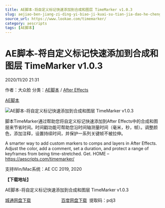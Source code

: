 ```yaml
---
title: AE脚本-将自定义标记快速添加到合成和图层 TimeMarker v1.0.3
slug: aejiao-ben-jiang-zi-ding-yi-biao-ji-kuai-su-tian-jia-dao-he-cheng-he-tu-ceng-timemarker-v1-0-3
source_url: https://www.lookae.com/timemarker/
category: aescripts
tags: [AE脚本]
---
```

# AE脚本-将自定义标记快速添加到合成和图层 TimeMarker v1.0.3

2020/11/20 21:31

作者：大众脸
分类：[AE脚本](https://www.lookae.com/after-effects/aescripts/) / [After Effects](https://www.lookae.com/after-effects/)

[AE脚本](https://www.lookae.com/tag/ae%e8%84%9a%e6%9c%ac/)

![AE脚本-将自定义标记快速添加到合成和图层 TimeMarker v1.0.3](https://www.lookae.com/wp-content/uploads/2020/11/TimeMarker.jpg "AE脚本-将自定义标记快速添加到合成和图层 TimeMarker v1.0.3-LookAE.com")

脚本TimeMarker通过帮助您将自定义标记快速添加到After Effects中的合成和图层来节省时间。时间戳功能可帮助您沿时间轴测量时间（毫米，秒，帧）。调整颜色，添加注释，设置持续时间，并保护一系列关键帧不被拉伸。

A smarter way to add custom markers to comps and layers in After Effects. Adjust the color, add a comment, set a duration, and protect a range of keyframes from being time-stretched. Get. HOME – https://aescripts.com/timemarker/

支持Win/Mac系统：AE CC 2019, 2020

**【下载地址】**

AE脚本-将自定义标记快速添加到合成和图层 TimeMarker v1.0.3

[城通网盘下载](https://089u.com/file/680462-471993362)                         [百度网盘下载](https://pan.baidu.com/s/1wBtWbF04TTUQiElFZrwEhA)  提取码：pdj3
